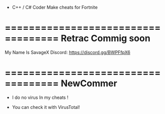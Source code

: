 - C++ / C# Coder Make cheats for Fortnite 


===================================
         Retrac Commig soon
===================================


My Name Is SavageX 
Discord:                               https://discord.gg/BWPFfpX6


===================================
            NewCommer
===================================



- I do no virus In my cheats ! 

- You can check it with VirusTotal!
